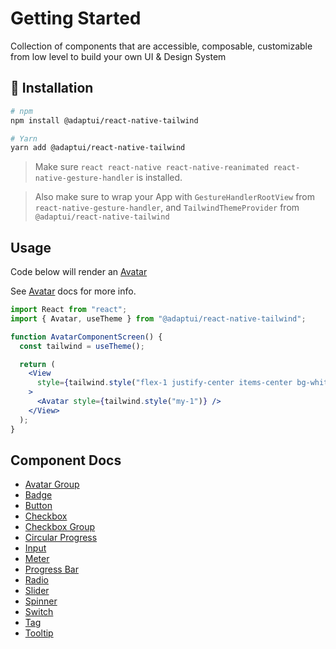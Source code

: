 # Getting Started

Collection of components that are accessible, composable, customizable from low
level to build your own UI & Design System

## :rocket: Installation

```sh
# npm
npm install @adaptui/react-native-tailwind

# Yarn
yarn add @adaptui/react-native-tailwind
```

> Make sure
> `react react-native react-native-reanimated react-native-gesture-handler` is
> installed.

> Also make sure to wrap your App with `GestureHandlerRootView` from
> `react-native-gesture-handler`, and `TailwindThemeProvider` from
> `@adaptui/react-native-tailwind`

## Usage

Code below will render an [Avatar](./Avatar.md)

See [Avatar](./Avatar.md) docs for more info.

```jsx
import React from "react";
import { Avatar, useTheme } from "@adaptui/react-native-tailwind";

function AvatarComponentScreen() {
  const tailwind = useTheme();

  return (
    <View
      style={tailwind.style("flex-1 justify-center items-center bg-white-900")}
    >
      <Avatar style={tailwind.style("my-1")} />
    </View>
  );
}
```

## Component Docs

- [Avatar Group](avatar-group.md)
- [Badge](badge.md)
- [Button](button.md)
- [Checkbox](checkbox.md)
- [Checkbox Group](checkbox-group.md)
- [Circular Progress](circular-progress.md)
- [Input](input.md)
- [Meter](meter.md)
- [Progress Bar](progress-bar.md)
- [Radio](radio.md)
- [Slider](slider.md)
- [Spinner](spinner.md)
- [Switch](switch.md)
- [Tag](tag.md)
- [Tooltip](tooltip.md)
